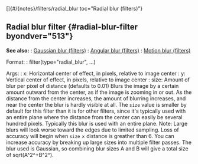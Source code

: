 []{#/{notes}/filters/radial_blur toc="Radial blur (filters)"}
## Radial blur filter {#radial-blur-filter byondver="513"}
**See also:**
:   [Gaussian blur (filters)](#/%7Bnotes%7D/filters/blur)
:   [Angular blur (filters)](#/%7Bnotes%7D/filters/angular_blur)
:   [Motion blur (filters)](#/%7Bnotes%7D/filters/motion_blur)
<!-- -->
Format:
:   filter(type=\"radial_blur\", \...)
<!-- -->
Args:
:   x: Horizontal center of effect, in pixels, relative to image center
:   y: Vertical center of effect, in pixels, relative to image center
:   size: Amount of blur per pixel of distance (defaults to 0.01)
Blurs the image by a certain amount outward from the center, as if the
image is zooming in or out. As the distance from the center increases,
the amount of blurring increases, and near the center the blur is hardly
visible at all. The `size` value is smaller by default for this filter
than it is for other filters, since it\'s typically used with an entire
plane where the distance from the center can easily be several hundred
pixels.
Typically this blur is used with an entire plane.
Note: Large blurs will look worse toward the edges due to limited
sampling. Loss of accuracy will begin when `size` × distance is greather
than 6. You can increase accuracy by breaking up large sizes into
multiple filter passes. The blur used is Gaussian, so combining blur
sizes A and B will give a total size of sqrt(A^2^+B^2^).